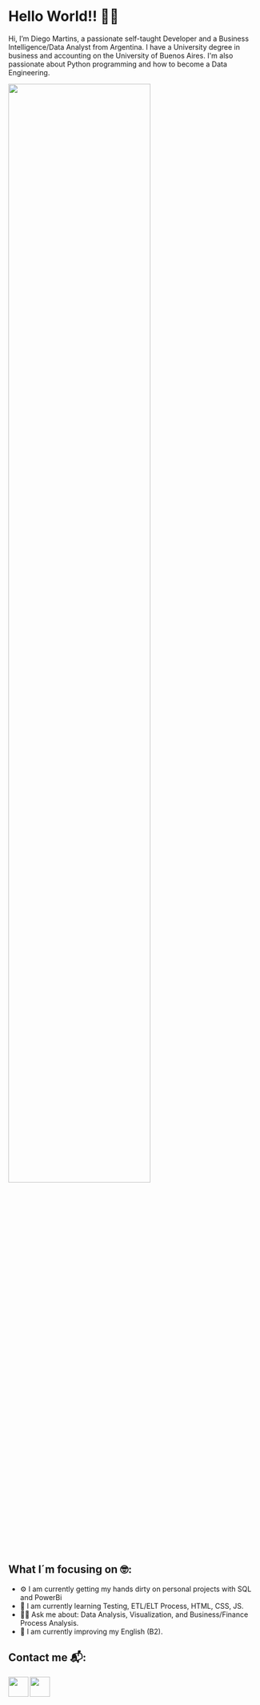 # Hello World!! 👋👋

Hi, I’m Diego Martins, a passionate self-taught Developer and a Business Intelligence/Data Analyst from Argentina.
I have a University degree in business and accounting on the University of Buenos Aires.
I'm also passionate about Python programming and how to become a Data Engineering.


<img width="75%" src="https://user-images.githubusercontent.com/95239524/150692798-a3f9263d-d0ca-4dc7-89c9-cdd7a047e6a8.png">


##  What I´m focusing on 🤓:

* ⚙️ I am currently getting my hands dirty on personal projects with SQL and PowerBi
* 🧠 I am currently learning Testing, ETL/ELT Process, HTML, CSS, JS.
* 👍🏽 Ask me about: Data Analysis, Visualization, and Business/Finance Process Analysis.
* 💬 I am currently improving my English (B2).

## Contact me 📬:

<p align="left">
   <a href="https://www.linkedin.com/in/diego-e-martins/" target="blank">
    <img align="left" src="https://user-images.githubusercontent.com/95239524/150691683-0b108ce9-5645-4a1c-a953-44d6c3fe79d8.svg"  height="40px" width="40px" />
  </a>
</p>

<p>
<a href="mailto:esmartdie@gmail.com" target="blank">
    <img align="left" src="https://user-images.githubusercontent.com/95239524/150693155-a265d09b-4e08-40fd-b77d-81cc56446a7f.svg"  height="40px" width="40px" />
  </a>  
</p>

<!--
**esmartdie/esmartdie** is a ✨ _special_ ✨ repository because its `README.md` (this file) appears on your GitHub profile.

Here are some ideas to get you started:

- 🔭 I’m currently working on ...
- 🌱 I’m currently learning ...
- 👯 I’m looking to collaborate on ...
- 🤔 I’m looking for help with ...
- 💬 Ask me about ...
- 📫 How to reach me: ...
- 😄 Pronouns: ...
- ⚡ Fun fact: ...
-->

